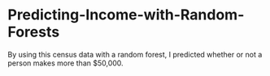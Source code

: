 # Predicting-Income-with-Random-Forests
By using this census data with a random forest,  I predicted whether or not a person makes more than $50,000.
